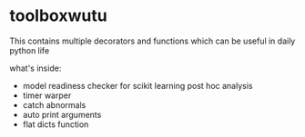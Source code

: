 # toolboxwutu

This contains multiple decorators and functions which can be useful in daily python life

what's inside:

- model readiness checker for scikit learning post hoc analysis
- timer warper
- catch abnormals
- auto print arguments 
- flat dicts function
